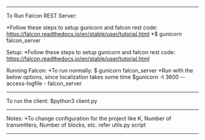 **************************
To Run Falcon REST Server:

*Follow these steps to setup gunicorn and falcon rest code:
https://falcon.readthedocs.io/en/stable/user/tutorial.html
*$ gunicorn falcon_server

Setup:
*Follow these steps to setup gunicorn and falcon rest code:<br/>
    https://falcon.readthedocs.io/en/stable/user/tutorial.html<br/>

Running Falcon:
*To run normally:
    $ gunicorn falcon_server
*Run with the below options, since localization takes some time
    $gunicorn -t 3600 --access-logfile - falcon_server
**************************
To run the client:
    $python3 client.py
******************
Notes:
*To change configuration for the project like K, Number of transmitters, Number of blocks, etc. refer utils.py script
******
